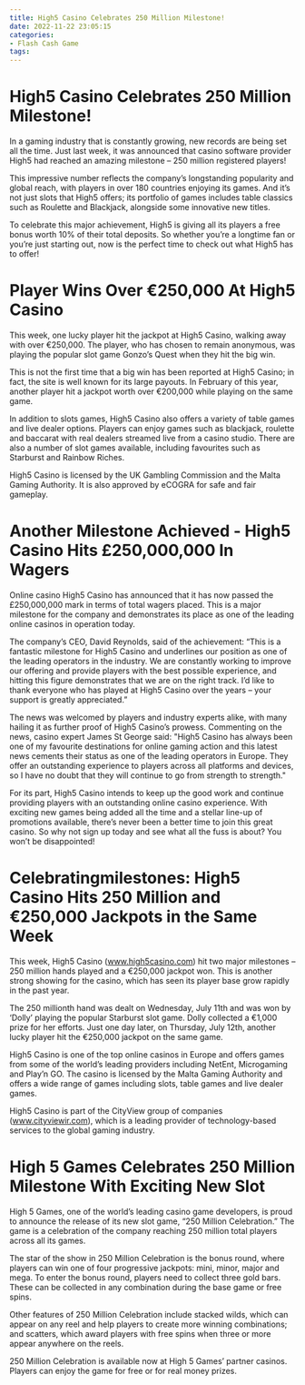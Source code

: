 ```yaml
---
title: High5 Casino Celebrates 250 Million Milestone!
date: 2022-11-22 23:05:15
categories:
- Flash Cash Game
tags:
---
```



#  High5 Casino Celebrates 250 Million Milestone!

In a gaming industry that is constantly growing, new records are being set all the time. Just last week, it was announced that casino software provider High5 had reached an amazing milestone – 250 million registered players!

This impressive number reflects the company’s longstanding popularity and global reach, with players in over 180 countries enjoying its games. And it’s not just slots that High5 offers; its portfolio of games includes table classics such as Roulette and Blackjack, alongside some innovative new titles.

To celebrate this major achievement, High5 is giving all its players a free bonus worth 10% of their total deposits. So whether you’re a longtime fan or you’re just starting out, now is the perfect time to check out what High5 has to offer!

#  Player Wins Over €250,000 At High5 Casino

This week, one lucky player hit the jackpot at High5 Casino, walking away with over €250,000. The player, who has chosen to remain anonymous, was playing the popular slot game Gonzo’s Quest when they hit the big win.

This is not the first time that a big win has been reported at High5 Casino; in fact, the site is well known for its large payouts. In February of this year, another player hit a jackpot worth over €200,000 while playing on the same game.

In addition to slots games, High5 Casino also offers a variety of table games and live dealer options. Players can enjoy games such as blackjack, roulette and baccarat with real dealers streamed live from a casino studio. There are also a number of slot games available, including favourites such as Starburst and Rainbow Riches.

High5 Casino is licensed by the UK Gambling Commission and the Malta Gaming Authority. It is also approved by eCOGRA for safe and fair gameplay.

#  Another Milestone Achieved - High5 Casino Hits £250,000,000 In Wagers

Online casino High5 Casino has announced that it has now passed the £250,000,000 mark in terms of total wagers placed. This is a major milestone for the company and demonstrates its place as one of the leading online casinos in operation today.

The company’s CEO, David Reynolds, said of the achievement: “This is a fantastic milestone for High5 Casino and underlines our position as one of the leading operators in the industry. We are constantly working to improve our offering and provide players with the best possible experience, and hitting this figure demonstrates that we are on the right track. I’d like to thank everyone who has played at High5 Casino over the years – your support is greatly appreciated.”

The news was welcomed by players and industry experts alike, with many hailing it as further proof of High5 Casino’s prowess. Commenting on the news, casino expert James St George said: "High5 Casino has always been one of my favourite destinations for online gaming action and this latest news cements their status as one of the leading operators in Europe. They offer an outstanding experience to players across all platforms and devices, so I have no doubt that they will continue to go from strength to strength."

For its part, High5 Casino intends to keep up the good work and continue providing players with an outstanding online casino experience. With exciting new games being added all the time and a stellar line-up of promotions available, there’s never been a better time to join this great casino. So why not sign up today and see what all the fuss is about? You won’t be disappointed!

#  Celebratingmilestones: High5 Casino Hits 250 Million and €250,000 Jackpots in the Same Week 

This week, High5 Casino (www.high5casino.com) hit two major milestones – 250 million hands played and a €250,000 jackpot won. This is another strong showing for the casino, which has seen its player base grow rapidly in the past year.

The 250 millionth hand was dealt on Wednesday, July 11th and was won by ‘Dolly’ playing the popular Starburst slot game. Dolly collected a €1,000 prize for her efforts. Just one day later, on Thursday, July 12th, another lucky player hit the €250,000 jackpot on the same game.

High5 Casino is one of the top online casinos in Europe and offers games from some of the world’s leading providers including NetEnt, Microgaming and Play’n GO. The casino is licensed by the Malta Gaming Authority and offers a wide range of games including slots, table games and live dealer games.

High5 Casino is part of the CityView group of companies (www.cityviewir.com), which is a leading provider of technology-based services to the global gaming industry.

#  High 5 Games Celebrates 250 Million Milestone With Exciting New Slot

High 5 Games, one of the world’s leading casino game developers, is proud to announce the release of its new slot game, “250 Million Celebration.” The game is a celebration of the company reaching 250 million total players across all its games.

The star of the show in 250 Million Celebration is the bonus round, where players can win one of four progressive jackpots: mini, minor, major and mega. To enter the bonus round, players need to collect three gold bars. These can be collected in any combination during the base game or free spins.

Other features of 250 Million Celebration include stacked wilds, which can appear on any reel and help players to create more winning combinations; and scatters, which award players with free spins when three or more appear anywhere on the reels.

250 Million Celebration is available now at High 5 Games’ partner casinos. Players can enjoy the game for free or for real money prizes.